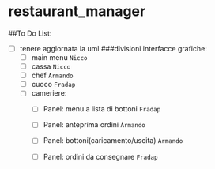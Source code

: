 # restaurant_manager
##To Do List:
- [ ] tenere aggiornata la uml
###divisioni interfacce grafiche:
  - [ ] main menu `Nicco`
  - [ ] cassa `Nicco`
  - [ ] chef `Armando`
  - [ ] cuoco  `Fradap`
  - [ ] cameriere:
    - [ ] Panel: menu a lista di bottoni `Fradap` 
    - [ ] Panel: anteprima ordini `Armando`
    - [ ] Panel: bottoni(caricamento/uscita) `Armando`
    - [ ] Panel: ordini da consegnare `Fradap` 



